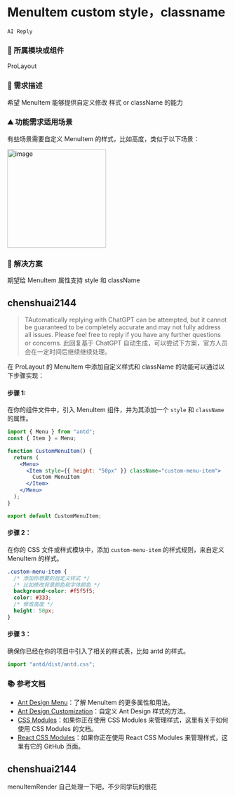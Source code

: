 # MenuItem custom style，classname

`AI Reply`

### 🔩 所属模块或组件

ProLayout

### 🥰 需求描述

希望 MenuItem 能够提供自定义修改 样式 or className 的能力

### ⛰ 功能需求适用场景

有些场景需要自定义 MenuItem 的样式，比如高度，类似于以下场景：

<img width="225" alt="image" src="https://github.com/ant-design/pro-components/assets/5326403/158a4a3e-3fad-4bae-ab4a-afa7acbd320b">

### 🧐 解决方案

期望给 MenuItem 属性支持 style 和 className

## chenshuai2144

> TAutomatically replying with ChatGPT can be attempted, but it cannot be guaranteed to be completely accurate and may not fully address all issues. Please feel free to reply if you have any further questions or concerns.
> 此回复基于 ChatGPT 自动生成，可以尝试下方案，官方人员会在一定时间后继续继续处理。

在 ProLayout 的 MenuItem 中添加自定义样式和 className 的功能可以通过以下步骤实现：

#### 步骤 1:

在你的组件文件中，引入 MenuItem 组件，并为其添加一个 `style` 和 `className` 的属性。

```jsx
import { Menu } from "antd";
const { Item } = Menu;

function CustomMenuItem() {
  return (
    <Menu>
      <Item style={{ height: "50px" }} className="custom-menu-item">
        Custom MenuItem
      </Item>
    </Menu>
  );
}

export default CustomMenuItem;
```

#### 步骤 2：

在你的 CSS 文件或样式模块中，添加 `custom-menu-item` 的样式规则，来自定义 MenuItem 的样式。

```css
.custom-menu-item {
  /* 添加你想要的自定义样式 */
  /* 比如修改背景颜色和字体颜色 */
  background-color: #f5f5f5;
  color: #333;
  /* 修改高度 */
  height: 50px;
}
```

#### 步骤 3：

确保你已经在你的项目中引入了相关的样式表，比如 antd 的样式。

```jsx
import "antd/dist/antd.css";
```

### 📚 参考文档

- [Ant Design Menu](https://ant.design/components/menu-cn/)：了解 MenuItem 的更多属性和用法。
- [Ant Design Customization](https://ant.design/docs/react/customize-theme-cn)：自定义 Ant Design 样式的方法。
- [CSS Modules](https://create-react-app.dev/docs/adding-a-css-modules-stylesheet)：如果你正在使用 CSS Modules 来管理样式，这里有关于如何使用 CSS Modules 的文档。
- [React CSS Modules](https://github.com/gajus/react-css-modules)：如果你正在使用 React CSS Modules 来管理样式，这里有它的 GitHub 页面。

## chenshuai2144

menuItemRender 自己处理一下吧，不少同学玩的很花

